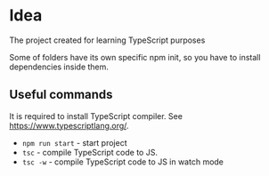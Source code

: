 # Idea

The project created for learning TypeScript purposes

Some of folders have its own specific npm init, so you have to install dependencies inside them.

## Useful commands

It is required to install TypeScript compiler. See https://www.typescriptlang.org/.

- `npm run start` - start project
- `tsc` - compile TypeScript code to JS.
- `tsc -w` - compile TypeScript code to JS in watch mode
